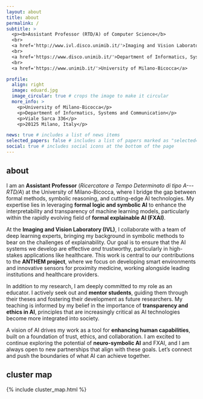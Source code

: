 ```yaml
---
layout: about
title: about
permalink: /
subtitle: >
  <p><b>Assistant Professor (RTD/A) of Computer Science</b>
  <br>
  <a href='http://www.ivl.disco.unimib.it/'>Imaging and Vision Laboratory (IVL)</a>
  <br>
  <a href='https://www.disco.unimib.it/'>Department of Informatics, Systems and Communication (DISCo)</a>
  <br>
  <a href='https://www.unimib.it/'>University of Milano-Bicocca</a>

profile:
  align: right
  image: eduard.jpg
  image_circular: true # crops the image to make it circular
  more_info: >
    <p>University of Milano-Bicocca</p>
    <p>Department of Informatics, Systems and Communication</p>
    <p>Viale Sarca 336</p>
    <p>20125 Milano, Italy</p>

news: true # includes a list of news items
selected_papers: false # includes a list of papers marked as "selected={true}"
social: true # includes social icons at the bottom of the page
---
```


<!--- _pages/about.md --->
## about 

I am an **Assistant Professor** (*Ricercatore a Tempo Determinato di tipo A---RTD/A*) at the University of Milano-Bicocca, where I bridge the gap between formal methods, symbolic reasoning, and cutting-edge AI technologies. My expertise lies in leveraging **formal logic and symbolic AI** to enhance the interpretability and transparency of machine learning models, particularly within the rapidly evolving field of **formal explainable AI (FXAI)**.

At the **Imaging and Vision Laboratory (IVL)**, I collaborate with a team of deep learning experts, bringing my background in symbolic methods to bear on the challenges of explainability. Our goal is to ensure that the AI systems we develop are effective *and* trustworthy, particularly in high-stakes applications like healthcare. This work is central to our contributions to the **ANTHEM project**, where we focus on developing smart environments and innovative sensors for proximity medicine, working alongside leading institutions and healthcare providers.

In addition to my research, I am deeply committed to my role as an educator. I actively seek out and **mentor students**, guiding them through their theses and fostering their development as future researchers. My teaching is informed by my belief in the importance of **transparency and ethics in AI**, principles that are increasingly critical as AI technologies become more integrated into society.

A vision of AI drives my work as a tool for **enhancing human capabilities**, built on a foundation of trust, ethics, and collaboration. I am excited to continue exploring the potential of **neuro-symbolic AI** and FXAI, and I am always open to new partnerships that align with these goals. Let’s connect and push the boundaries of what AI can achieve together.

## cluster map

{% include cluster_map.html %}
